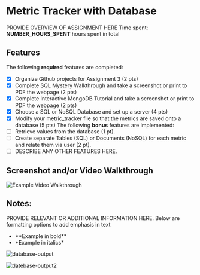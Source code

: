 # Metric Tracker with Database
PROVIDE OVERVIEW OF ASSIGNMENT HERE
Time spent: **NUMBER_HOURS_SPENT** hours spent in total
## Features
The following **required** features are completed:
- [x] Organize Github projects for Assignment 3 (2 pts)
- [x] Complete SQL Mystery Walkthrough and take a screenshot or print to PDF the
webpage (2 pts)
- [x] Complete Interactive MongoDB Tutorial and take a screenshot or print to PDF
the webpage (2 pts)
- [x] Choose a SQL or NoSQL Database and set up a server (4 pts)
- [x] Modify your metric_tracker file so that the metrics are saved onto a database
(5 pts)
The following **bonus** features are implemented:
- [ ] Retrieve values from the database (1 pt).
- [ ] Create separate Tables (SQL) or Documents (NoSQL) for each metric and relate
them via user (2 pt).
- [ ] DESCRIBE ANY OTHER FEATURES HERE.
## Screenshot and/or Video Walkthrough
<img src="https://imgur.com/gallery/4rAXx5x" title='Example Video Walkthrough'
width='' alt='Example Video Walkthrough' />



## Notes:
PROVIDE RELEVANT OR ADDITIONAL INFORMATION HERE. Below are formatting options to
add emphasis in text
<ul>
<li>**Example in bold**</li>
<li>*Example in italics*</li>
</ul>


![database-output](https://github.com/lopezalejandro23/Platform-Computing/assets/158085031/1685b241-d31a-41ab-8cf0-0db6c033f1c2)


![datebase-output2](https://github.com/lopezalejandro23/Platform-Computing/assets/158085031/47863550-107d-4645-870c-512d39dfed05)
